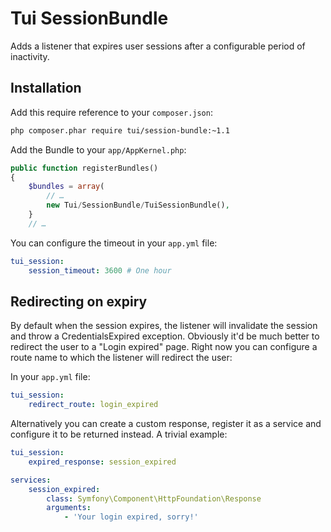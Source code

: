 # Tui SessionBundle

Adds a listener that expires user sessions after a configurable period of inactivity.

## Installation

Add this require reference to your `composer.json`:

```sh
php composer.phar require tui/session-bundle:~1.1
```

Add the Bundle to your `app/AppKernel.php`:

```php
public function registerBundles()
{
    $bundles = array(
        // …
        new Tui/SessionBundle/TuiSessionBundle(),
    }
    // …
```

You can configure the timeout in your `app.yml` file:

```yaml
tui_session:
    session_timeout: 3600 # One hour
```

## Redirecting on expiry

By default when the session expires, the listener will invalidate the session and throw a CredentialsExpired exception. Obviously it'd be much better to redirect the user to a "Login expired" page. Right now you can configure a route name to which the listener will redirect the user:

In your `app.yml` file:

```yaml
tui_session:
    redirect_route: login_expired
```

Alternatively you can create a custom response, register it as a service and configure it to be returned instead. A trivial example:

```yaml
tui_session:
    expired_response: session_expired

services:
    session_expired:
        class: Symfony\Component\HttpFoundation\Response
        arguments:
            - 'Your login expired, sorry!'
```
